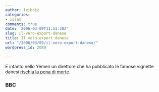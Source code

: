 ```yaml
---
author: leibniz
categories:
- islam
comments: true
date: '2006-03-09T11:51:30Z'
slug: il-vero-export-danese
title: Il vero export danese
url: "/2006/03/09/il-vero-export-danese/"
wordpress_id: 2080

---
```

E intanto nello Yemen un direttore che ha pubblicato le famose vignette danesi [rischia la pena di morte](http://news.bbc.co.uk/2/hi/middle_east/4786322.stm).


### BBC
